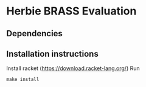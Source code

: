 # Herbie BRASS Evaluation

## Dependencies

## Installation instructions
Install racket (https://download.racket-lang.org/)
Run 

```
make install
```
